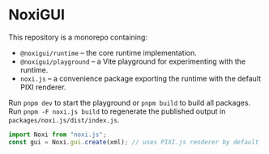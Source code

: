 # NoxiGUI

This repository is a monorepo containing:

- `@noxigui/runtime` – the core runtime implementation.
- `@noxigui/playground` – a Vite playground for experimenting with the runtime.
- `noxi.js` – a convenience package exporting the runtime with the default PIXI renderer.

Run `pnpm dev` to start the playground or `pnpm build` to build all packages.
Run `pnpm -F noxi.js build` to regenerate the published output in `packages/noxi.js/dist/index.js`.

```ts
import Noxi from "noxi.js";
const gui = Noxi.gui.create(xml); // uses PIXI.js renderer by default
```
